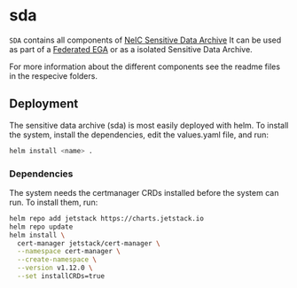 # sda

`SDA` contains all components of [NeIC Sensitive Data Archive](https://neic-sda.readthedocs.io/en/latest/) It can be used as part of a [Federated EGA](https://ega-archive.org/federated) or as a isolated Sensitive Data Archive.

For more information about the different components see the readme files in the respecive folders.

## Deployment

The sensitive data archive (sda) is most easily deployed with helm. To install
the system, install the dependencies, edit the values.yaml file, and run:
```bash
helm install <name> .
```

### Dependencies

The system needs the certmanager CRDs installed before the system can run. To
install them, run:
```bash
helm repo add jetstack https://charts.jetstack.io
helm repo update
helm install \
  cert-manager jetstack/cert-manager \
  --namespace cert-manager \
  --create-namespace \
  --version v1.12.0 \
  --set installCRDs=true
```
